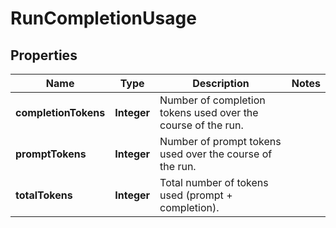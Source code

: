 # RunCompletionUsage

## Properties
Name | Type | Description | Notes
------------ | ------------- | ------------- | -------------
**completionTokens** | **Integer** | Number of completion tokens used over the course of the run. | 
**promptTokens** | **Integer** | Number of prompt tokens used over the course of the run. | 
**totalTokens** | **Integer** | Total number of tokens used (prompt + completion). | 
